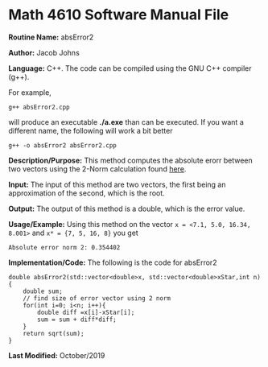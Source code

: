 # Math 4610 Software Manual File

**Routine Name:** absError2

**Author:** Jacob Johns

**Language:** C++. The code can be compiled using the GNU C++ compiler (g++).

For example,

    g++ absError2.cpp

will produce an executable **./a.exe** than can be executed. If you want a different name, the following will work a bit
better

    g++ -o absError2 absError2.cpp

**Description/Purpose:** This method computes the absolute erorr between two vectors using the 2-Norm calculation found [here](https://github.com/jakeat555/math4610/blob/master/SoftwareManual/length_2.md).

**Input:** The input of this method are two vectors, the first being an approximation of the second, which is the root.

**Output:** The output of this method is a double, which is the error value.

**Usage/Example:** Using this method on the vector `x = <7.1, 5.0, 16.34, 8.001>` and `x* = {7, 5, 16, 8}` you get
```
Absolute error norm 2: 0.354402
```

**Implementation/Code:** The following is the code for absError2
```
double absError2(std::vector<double>x, std::vector<double>xStar,int n){	
	double sum;
	// find size of error vector using 2 norm
	for(int i=0; i<n; i++){
		double diff =x[i]-xStar[i];
		sum = sum + diff*diff;
	}
	return sqrt(sum);
}
```


**Last Modified:** October/2019
